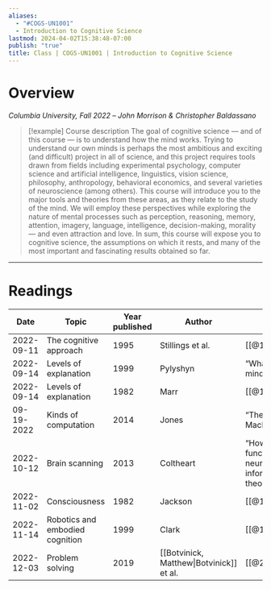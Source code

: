 ```yaml
---
aliases:
  - "#COGS-UN1001"
  - Introduction to Cognitive Science
lastmod: 2024-04-02T15:38:48-07:00
publish: "true"
title: Class | COGS-UN1001 | Introduction to Cognitive Science
---
```

# Overview

*Columbia University, Fall 2022* – *John Morrison & Christopher Baldassano* 

>[!example] Course description
>The goal of cognitive science — and of this course — is to understand how the mind works. Trying to understand our own minds is perhaps the most ambitious and exciting (and difficult) project in all of science, and this project requires tools drawn from fields including experimental psychology, computer science and artificial intelligence, linguistics, vision science, philosophy, anthropology, behavioral economics, and several varieties of neuroscience (among others). This course will introduce you to the major tools and theories from these areas, as they relate to the study of the mind. We will employ these perspectives while exploring the nature of mental processes such as perception, reasoning, memory, attention, imagery, language, intelligence, decision-making, morality— and even attraction and love. In sum, this course will expose you to cognitive science, the assumptions on which it rests, and many of the most important and fascinating results obtained so far.

---
# Readings

| Date       | Topic                           | Year published | Author                                   | Title                                                        |
| ---------- | ------------------------------- | -------------- | ---------------------------------------- | ------------------------------------------------------------ |
| 2022-09-11 | The cognitive approach          | 1995           | Stillings et al.                         | [[@1995stillings]]                                           |
| 2022-09-14 | Levels of explanation           | 1999           | Pylyshyn                                 | “What is in your mind?”                                      |
| 2022-09-14 | Levels of explanation           | 1982           | Marr                                     | [[@1982marr]]                                                |
| 09-19-2022 | Kinds of computation            | 2014           | Jones                                    | “The Learning Machines”                                      |
| 2022-10-12 | Brain scanning                  | 2013           | Coltheart                                | “How can functional neuroimaging inform cognitive theories?” |
| 2022-11-02 | Consciousness                   | 1982           | Jackson                                  | [[@1982jackson]]                                             |
| 2022-11-14 | Robotics and embodied cognition | 1999           | Clark                                    | [[@1999clark]]                                               |
| 2022-12-03 | Problem solving                 | 2019           | [[Botvinick, Matthew\|Botvinick]] et al. | [[@2019botvinick]]                                           |
